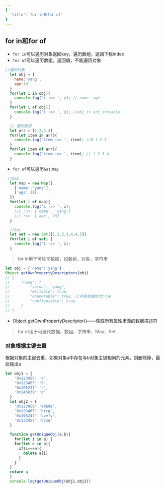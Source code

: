 ```yaml
---
{
  'title':'for in和for of'
}
---
```


## for in和for of

- `for in`可以遍历对象返回key，遍历数组，返回下标index
- `for of`可以遍历数组，返回值，不能遍历对象

```js
//遍历对象
  let obj = {
    name:'yang',
    age:18
  }
  for(let i in obj){
    console.log('i :>> ', i); // name  age
  }
  for(let i of obj){
    console.log('i :>> ', i); //obj is not iterable
  }

  // 遍历数组
  let arr = [1,2,3,4]
  for(let item in arr){
    console.log('item :>> ', item); //0 1 2 3
  }
  for(let item of arr){
    console.log('item :>> ', item); // 1 2 3 4
  }
```

- `for of`可以遍历`Set`,`Map`

```js
 //map
  let map = new Map([
    ['name','yang'],
    ['age',18]
  ])
  for(let i of map){
    console.log('i :>> ', i);
    //i :>>  ['name', 'yang']
    //i :>>  ['age', 18]
  }

  //Set
  let set = new Set([1,2,3,3,4,4,5])
  for(let i of set) {
    console.log('i :>> ', i);
  }
```

> for in用于可枚举数据，如数组，对象，字符串

```js
let obj = {'name':'yang'}
Object.getOwnPropertyDescriptors(obj)
// {
//     "name": {
//         "value": "yang",
//         "writable": true,
//         "enumerable": true, //可枚举属性为true
//         "configurable": true
//     }
// }
```

- Object.getOwnPropertyDescriptor()——获取所有属性里面的数据描述符

> for of用于可迭代数据，数组、字符串、Map、Set

### 对象根据主键去重

根据对象的主键去重，如果对象a中存在与b对象主键相同的元素，则删除掉，最后输出a

```js
let obj1 = {
    '0x123456':'a',
    '0x123455':'b',
    '0x195237':'c',
    '0x145839':'d'
  }
  let obj2 = {
    '0x123456':'adede',
    '0x123465':'brrg',
    '0x195247':'cvvfv',
    '0x123455':'dcsq'
  }
 
  function getUniqueObj(a,b){
    for(let i in a) {
    for(let e in b){
      if(i===e){
        delete a[i]
      }
    }
  }
  return a
  }
  console.log(getUniqueObj(obj1,obj2))
```
